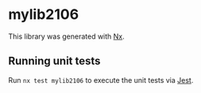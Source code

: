 # mylib2106

This library was generated with [Nx](https://nx.dev).

## Running unit tests

Run `nx test mylib2106` to execute the unit tests via [Jest](https://jestjs.io).
